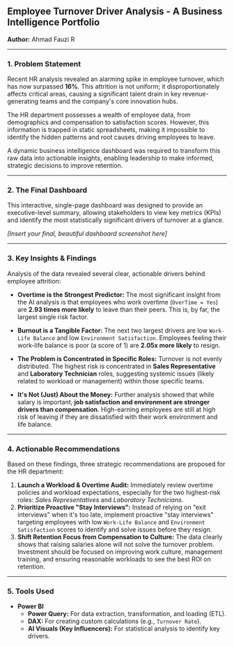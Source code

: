 ## Employee Turnover Driver Analysis - A Business Intelligence Portfolio

**Author:** Ahmad Fauzi R

---
### 1. Problem Statement

Recent HR analysis revealed an alarming spike in employee turnover, which has now surpassed **16%**. This attrition is not uniform; it disproportionately affects critical areas, causing a significant talent drain in key revenue-generating teams and the company's core innovation hubs.

The HR department possesses a wealth of employee data, from demographics and compensation to satisfaction scores. However, this information is trapped in static spreadsheets, making it impossible to identify the hidden patterns and root causes driving employees to leave.

A dynamic business intelligence dashboard was required to transform this raw data into actionable insights, enabling leadership to make informed, strategic decisions to improve retention.

---
### 2. The Final Dashboard

This interactive, single-page dashboard was designed to provide an executive-level summary, allowing stakeholders to view key metrics (KPIs) and identify the most statistically significant drivers of turnover at a glance.

_[Insert your final, beautiful dashboard screenshot here]_

---
### 3. Key Insights & Findings

Analysis of the data revealed several clear, actionable drivers behind employee attrition:

- **Overtime is the Strongest Predictor:** The most significant insight from the AI analysis is that employees who work overtime (`OverTime = Yes`) are **2.93 times more likely** to leave than their peers. This is, by far, the largest single risk factor.
    
- **Burnout is a Tangible Factor:** The next two largest drivers are low `Work-Life Balance` and low `Environment Satisfaction`. Employees feeling their work-life balance is poor (a score of 1) are **2.05x more likely** to resign.
    
- **The Problem is Concentrated in Specific Roles:** Turnover is not evenly distributed. The highest risk is concentrated in **Sales Representative** and **Laboratory Technician** roles, suggesting systemic issues (likely related to workload or management) within those specific teams.
    
- **It's Not (Just) About the Money:** Further analysis showed that while salary is important, **job satisfaction and environment are stronger drivers than compensation**. High-earning employees are still at high risk of leaving if they are dissatisfied with their work environment and life balance.
    

---
### 4. Actionable Recommendations

Based on these findings, three strategic recommendations are proposed for the HR department:

1. **Launch a Workload & Overtime Audit:** Immediately review overtime policies and workload expectations, especially for the two highest-risk roles: _Sales Representatives_ and _Laboratory Technicians_.
2. **Prioritize Proactive "Stay Interviews":** Instead of relying on "exit interviews" when it's too late, implement proactive "stay interviews" targeting employees with low `Work-Life Balance` and `Environment Satisfaction` scores to identify and solve issues before they resign.
3. **Shift Retention Focus from Compensation to Culture:** The data clearly shows that raising salaries alone will not solve the turnover problem. Investment should be focused on improving work culture, management training, and ensuring reasonable workloads to see the best ROI on retention.

---
### 5. Tools Used

- **Power BI**
    - **Power Query:** For data extraction, transformation, and loading (ETL).
    - **DAX:** For creating custom calculations (e.g., `Turnover Rate`).
    - **AI Visuals (Key Influencers):** For statistical analysis to identify key drivers.
